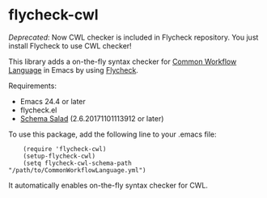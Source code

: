 # flycheck-cwl


*Deprecated*: Now CWL checker is included in Flycheck repository. You just install Flycheck to use CWL checker!

This library adds a on-the-fly syntax checker for [Common Workflow Language](http://www.commonwl.org) in Emacs by using [Flycheck](http://www.flycheck.org/).

Requirements:
  * Emacs 24.4 or later
  * flycheck.el
  * [Schema Salad](https://github.com/common-workflow-language/schema_salad) (2.6.20171101113912 or later)

To use this package, add the following line to your .emacs file:
```emacs
    (require 'flycheck-cwl)
    (setup-flycheck-cwl)
    (setq flycheck-cwl-schema-path "/path/to/CommonWorkflowLanguage.yml")
```
It automatically enables on-the-fly syntax checker for CWL.
